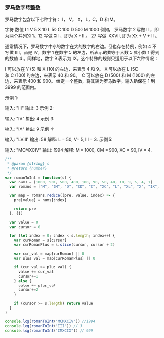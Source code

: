 ### 罗马数字转整数

罗马数字包含以下七种字符： I， V， X， L，C，D 和 M。

字符          数值
I             1
V             5
X             10
L             50
C             100
D             500
M             1000
例如， 罗马数字 2 写做 II ，即为两个并列的 1。12 写做 XII ，即为 X + II 。 27 写做  XXVII, 即为 XX + V + II 。

通常情况下，罗马数字中小的数字在大的数字的右边。但也存在特例，例如 4 不写做 IIII，而是 IV。数字 1 在数字 5 的左边，所表示的数等于大数 5 减小数 1 得到的数值 4 。同样地，数字 9 表示为 IX。这个特殊的规则只适用于以下六种情况：

I 可以放在 V (5) 和 X (10) 的左边，来表示 4 和 9。
X 可以放在 L (50) 和 C (100) 的左边，来表示 40 和 90。 
C 可以放在 D (500) 和 M (1000) 的左边，来表示 400 和 900。
给定一个整数，将其转为罗马数字。输入确保在 1 到 3999 的范围内。

示例 1:

输入: "III"
输出: 3
示例 2:

输入: "IV"
输出: 4
示例 3:

输入: "IX"
输出: 9
示例 4:

输入: "LVIII"
输出: 58
解释: L = 50, V= 5, III = 3.
示例 5:

输入: "MCMXCIV"
输出: 1994
解释: M = 1000, CM = 900, XC = 90, IV = 4.

```javascript
/**
 * @param {string} s
 * @return {number}
 */
var romanToInt = function(s) {
  var nums = [1000, 900, 500, 400, 100, 90, 50, 40, 10, 9, 5, 4, 1]
  var romans = ["M", "CM", "D", "CD", "C", "XC", "L", "XL", "X", "IX", "V", "IV", "I"]

  var map = romans.reduce((pre, value, index) => {
    pre[value] = nums[index]

    return pre
  }, {})

  var value = 0
  var cursor = 0

  for (let index = 0; index < s.length; index++) {
    var curRoman = s[cursor]
    var curRomanPlus = s.slice(cursor, cursor + 2)

    var cur_val = map[curRoman] || 0
    var plus_val = map[curRomanPlus] || 0

    if (cur_val >= plus_val) {
      value += cur_val
      cursor+=1
    } else {
      value += plus_val
      cursor+=2
    }

    if (cursor >= s.length) return value
  }
}

console.log(romanToInt("MCMXCIV")) //1994
console.log(romanToInt("III")) // 3
console.log(romanToInt("CMXCIX")) // 999

```